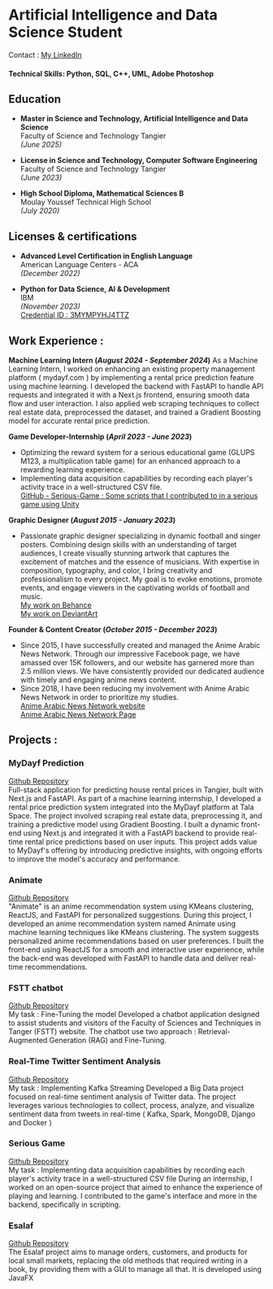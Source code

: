 # Artificial Intelligence and Data Science Student

Contact : [My LinkedIn](https://www.linkedin.com/in/aymanboufarhi)

#### Technical Skills: Python, SQL, C++, UML, Adobe Photoshop

## Education

- **Master in Science and Technology, Artificial Intelligence and Data Science**  
  Faculty of Science and Technology Tangier  
  _(June 2025)_

- **License in Science and Technology, Computer Software Engineering**  
  Faculty of Science and Technology Tangier  
  _(June 2023)_

- **High School Diploma, Mathematical Sciences B**  
  Moulay Youssef Technical High School  
  _(July 2020)_


## Licenses & certifications

- **Advanced Level Certification in English Language**  
  American Language Centers - ACA  
  _(December 2022)_

- **Python for Data Science, AI & Development**  
  IBM  
  _(November 2023)_     
          [Credential ID : 3MYMPYHJ4TTZ](https://www.coursera.org/account/accomplishments/certificate/3MYMPYHJ4TTZ)


## Work Experience :
**Machine Learning Intern (_August 2024 - September 2024_)**
As a Machine Learning Intern, I worked on enhancing an existing property management platform ( mydayf.com ) by implementing a rental price prediction feature using machine learning. I developed the backend with FastAPI to handle API requests and integrated it with a Next.js frontend, ensuring smooth data flow and user interaction. I also applied web scraping techniques to collect real estate data, preprocessed the dataset, and trained a Gradient Boosting model for accurate rental price prediction.

**Game Developer-Internship (_April 2023 - June 2023_)**
- Optimizing the reward system for a serious educational game (GLUPS M123, a multiplication table game) for an enhanced approach to a rewarding learning experience.
- Implementing data acquisition capabilities by recording each player's activity trace in a well-structured CSV file.  
[GitHub - Serious-Game : Some scripts that I contributed to in a serious game using Unity](https://github.com/aymanboufarhi/Serious-Game)

**Graphic Designer (_August 2015 - January 2023_)**
- Passionate graphic designer specializing in dynamic football and singer posters. Combining design skills with an understanding of target audiences, I create visually stunning artwork that captures the excitement of matches and the essence of musicians. With expertise in composition, typography, and color, I bring creativity and professionalism to every project. My goal is to evoke emotions, promote events, and engage viewers in the captivating worlds of football and music.  
[My work on Behance](https://www.behance.net/Aymandesigner10)  
[My work on DeviantArt](https://www.deviantart.com/aymandesigner)

**Founder & Content Creator (_October 2015 - December 2023_)**
- Since 2015, I have successfully created and managed the Anime Arabic News Network. Through our impressive Facebook page, we have amassed over 15K followers, and our website has garnered more than 2.5 million views. We have consistently provided our dedicated audience with timely and engaging anime news content.
- Since 2018, I have been reducing my involvement with Anime Arabic News Network in order to prioritize my studies.   
[Anime Arabic News Network website](https://animearabicnn.blogspot.com/)  
[Anime Arabic News Network Page](https://www.facebook.com/AnimeArabic.N.N/)


## Projects :
### MyDayf Prediction
[Github Repository](https://github.com/aymanboufarhi/House-Rent-Prediction-Tangier)  
Full-stack application for predicting house rental prices in Tangier, built with Next.js and FastAPI.
As part of a machine learning internship, I developed a rental price prediction system integrated into the MyDayf platform at Tala Space. The project involved scraping real estate data, preprocessing it, and training a predictive model using Gradient Boosting. I built a dynamic front-end using Next.js and integrated it with a FastAPI backend to provide real-time rental price predictions based on user inputs. This project adds value to MyDayf's offering by introducing predictive insights, with ongoing efforts to improve the model's accuracy and performance.


### Animate
[Github Repository](https://github.com/aymanboufarhi/AniMate)  
"Animate" is an anime recommendation system using KMeans clustering, ReactJS, and FastAPI for personalized suggestions.
During this project, I developed an anime recommendation system named Animate using machine learning techniques like KMeans clustering. The system suggests personalized anime recommendations based on user preferences. I built the front-end using ReactJS for a smooth and interactive user experience, while the back-end was developed with FastAPI to handle data and deliver real-time recommendations.


### FSTT chatbot
[Github Repository](https://github.com/aymanboufarhi/FSTT-Chatbot)  
My task : Fine-Tuning the model
Developed a chatbot application designed to assist students and visitors of the Faculty of Sciences and Techniques in Tanger (FSTT) website. The chatbot use two approach : Retrieval-Augmented Generation (RAG) and Fine-Tuning.


### Real-Time Twitter Sentiment Analysis
[Github Repository](https://github.com/aymanboufarhi/Real-Time-Twitter-Sentiment-Analysis)  
My task : Implementing Kafka Streaming
Developed a Big Data project focused on real-time sentiment analysis of Twitter data. The project leverages various technologies to collect, process, analyze, and visualize sentiment data from tweets in real-time ( Kafka, Spark, MongoDB, Django and Docker )


### Serious Game
[Github Repository](https://github.com/FSTT-LIST/GLUPS-123)  
My task : Implementing data acquisition capabilities by recording each player's activity trace in a well-structured CSV file
During an internship, I worked on an open-source project that aimed to enhance the experience of playing and learning. I contributed to the game's interface and more in the backend, specifically in scripting.


### Esalaf
[Github Repository](https://github.com/aymanboufarhi/Esalaf)  
The Esalaf project aims to manage orders, customers, and products for local small markets, replacing the old methods that required writing in a book, by providing them with a GUI to manage all that. It is developed using JavaFX
